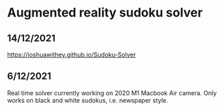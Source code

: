 # Augmented reality sudoku solver

## 14/12/2021 
https://joshuawithey.github.io/Sudoku-Solver

## 6/12/2021

Real time solver currently working on 2020 M1 Macbook Air camera.
Only works on black and white sudokus, i.e. newspaper style.
